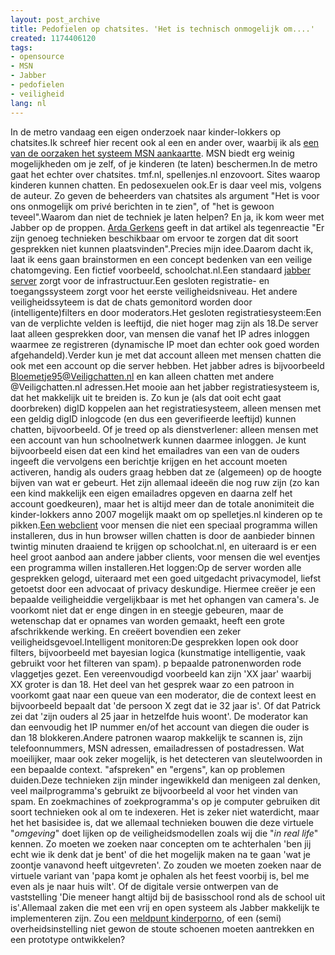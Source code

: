 ```yaml
---
layout: post_archive
title: Pedofielen op chatsites. 'Het is technisch onmogelijk om....'
created: 1174406120
tags:
- opensource
- MSN
- Jabber
- pedofielen
- veiligheid
lang: nl
---
```

In de metro vandaag een eigen onderzoek naar kinder-lokkers op chatsites.Ik schreef hier recent ook al een en ander over, waarbij ik als [een van de oorzaken het systeem MSN aankaartte](http://bler.webschuur.com/pedofielen_op_msn_is_een_van_de_mogelijke_oorzaken_msn_zelf"). MSN biedt erg weinig mogelijkheden om je zelf, of je kinderen (te laten) beschermen.In de metro gaat het echter over chatsites. tmf.nl, spellenjes.nl enzovoort. Sites waarop kinderen kunnen chatten. En pedosexuelen ook.Er is daar veel mis, volgens de auteur. Zo geven de beheerders van chatsites als argument "Het is voor ons onmogelijk om privé berichten in te zien", of "het is gewoon teveel".Waarom dan niet de techniek je laten helpen? En ja, ik kom weer met Jabber op de proppen. [Arda Gerkens](http://www.sp.nl/partij/gekozen/arda.stm) geeft in dat artikel als tegenreactie "Er zijn genoeg technieken beschikbaar om ervoor te zorgen dat dit soort gesprekken niet kunnen plaatsvinden".Precies mijn idee.Daarom dacht ik, laat ik eens gaan brainstormen en een concept bedenken van een veilige chatomgeving. Een fictief voorbeeld, schoolchat.nl.Een standaard [jabber server](http://www.jabber.org/software/servers.shtml) zorgt voor de infrastructuur.Een gesloten registratie- en toegangssysteem zorgt voor het eerste veiligheidsniveau. Het andere veiligheidssyteem is dat de chats gemonitord worden door (intelligente)filters en door moderators.Het gesloten registratiesysteem:Een van de verplichte velden is leeftijd, die niet hoger mag zijn als 18.De server laat alleen gesprekken door, van mensen die vanaf het IP adres inloggen waarmee ze registreren (dynamische IP moet dan echter ook goed worden afgehandeld).Verder kun je met dat account alleen met mensen chatten die ook met een account op die server hebben. Het jabber adres is bijvoorbeeld Bloemetje95@Veiligchatten.nl en kan alleen chatten met andere @Veiligchatten.nl adressen.Het mooie aan het jabber registratiesysteem is, dat het makkelijk uit te breiden is. Zo kun je (als dat ooit echt gaat doorbreken) digID koppelen aan het registratiesysteem, alleen mensen met een geldig digID inlogcode (en dus een geverifieerde leeftijd) kunnen chatten, bijvoorbeeld. Of je treed op als dienstverlener: alleen mensen met een account van hun schoolnetwerk kunnen daarmee inloggen. Je kunt bijvoorbeeld eisen dat een kind het emailadres van een van de ouders ingeeft die vervolgens een berichtje krijgen en het account moeten activeren, handig als ouders graag hebben dat ze (algemeen) op de hoogte bijven van wat er gebeurt. Het zijn allemaal ideeën die nog ruw zijn (zo kan een kind makkelijk een eigen emailadres opgeven en daarna zelf het account goedkeuren), maar het is altijd meer dan de totale anonimiteit die kinder-lokkers anno 2007 mogelijk maakt om op spelletjes.nl kinderen op te pikken.[Een webclient](http://jwchat.sourceforge.net/) voor mensen die niet een speciaal programma willen installeren, dus in hun browser willen chatten is door de aanbieder binnen twintig minuten draaiend te krijgen op schoolchat.nl, en uiteraard is er een heel groot aanbod aan andere jabber clients, voor mensen die wel eventjes een programma willen installeren.Het loggen:Op de server worden alle gesprekken gelogd, uiteraard met een goed uitgedacht privacymodel, liefst getoetst door een advocaat of privacy deskundige. Hiermee creëer je een bepaalde veiligheiddie vergelijkbaar is met het ophangen van camera's. Je voorkomt niet dat er enge dingen in en steegje gebeuren, maar de wetenschap dat er opnames van worden gemaakt, heeft een grote afschrikkende werking. En creëert bovendien een zeker veiligheidsgevoel.Intelligent monitoren:De gesprekken lopen ook door filters, bijvoorbeeld met bayesian logica (kunstmatige intelligentie, vaak gebruikt voor het filteren van spam). p bepaalde patronenworden rode vlaggetjes gezet. Een vereenvoudigd voorbeeld kan zijn 'XX jaar' waarbij XX groter is dan 18. Het deel van het gesprek waar zo een patroon in voorkomt gaat naar een queue van een moderator, die de context leest en bijvoorbeeld bepaalt dat 'de persoon X zegt dat ie 32 jaar is'. Of dat Patrick zei dat 'zijn ouders al 25 jaar in hetzelfde huis woont'. De moderator kan dan eenvoudig het IP nummer en/of het account van diegen die ouder is dan 18 blokkeren.Andere patronen waarop makkelijk te scannen is, zijn telefoonnummers, MSN adressen, emailadressen of postadressen. Wat moeilijker, maar ook zeker mogelijk, is het detecteren van sleutelwoorden in een bepaalde context. "afspreken" en "ergens", kan op problemen duiden.Deze technieken zijn minder ingewikkeld dan menigeen zal denken, veel mailprogramma's gebruikt ze bijvoorbeeld al voor het vinden van spam. En zoekmachines of zoekprogramma's op je computer gebruiken dit soort technieken ook al om te indexeren. Het is zeker niet waterdicht, maar het het basisidee is, dat we allemaal technieken bouwen die deze virtuele "_omgeving_" doet lijken op de veiligheidsmodellen zoals wij die "_in real life_" kennen. Zo moeten we zoeken naar concepten om te achterhalen 'ben jij echt wie ik denk dat je bent' of die het mogelijk maken na te gaan 'wat je zoontje vanavond heeft uitgevreten'. Zo zouden we moeten zoeken naar de virtuele variant van 'papa komt je ophalen als het feest voorbij is, bel me even als je naar huis wilt'. Of de digitale versie ontwerpen van de vaststelling 'Die meneer hangt altijd bij de basisschool rond als de school uit is'.Allemaal zaken die met een vrij en open systeem als Jabber makkelijk te implementeren zijn. Zou een [meldpunt kinderporno](http://www.meldpunt-kinderporno.nl/), of een (semi) overheidsinstelling niet gewon de stoute schoenen moeten aantrekken en een prototype ontwikkelen?
